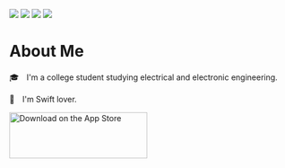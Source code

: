 ![](https://komarev.com/ghpvc/?username=Ryu0118&color=blueviolet)
![](https://img.shields.io/github/followers/Ryu0118?style=social)
![](https://img.shields.io/github/stars/Ryu0118?style=social)
![](https://img.shields.io/twitter/follow/ryu_hu03?style=social)

# About Me
🎓　I'm a college student studying electrical and electronic engineering.

📱　I'm Swift lover.

<a href="https://apps.apple.com/us/app/%E6%9C%80%E5%BC%B7%E3%81%AE%E5%8B%89%E5%BC%B7%E5%88%86%E6%9E%90-%E8%A8%98%E9%8C%B2sns-studylegends/id6446177398?itscg=30200&itsct=apps_box_badge&mttnsubad=6446177398" style="display: inline-block;">
<img src="https://toolbox.marketingtools.apple.com/api/v2/badges/download-on-the-app-store/black/en-us?releaseDate=1711411200" alt="Download on the App Store" style="width: 246px; height: 82px; vertical-align: middle; object-fit: contain;" />
</a>

